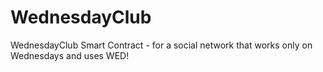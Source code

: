 # WednesdayClub
WednesdayClub Smart Contract - for a social network that works only on Wednesdays and uses WED!
